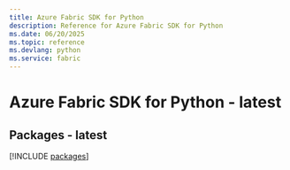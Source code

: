 ```yaml
---
title: Azure Fabric SDK for Python
description: Reference for Azure Fabric SDK for Python
ms.date: 06/20/2025
ms.topic: reference
ms.devlang: python
ms.service: fabric
---
```

# Azure Fabric SDK for Python - latest
## Packages - latest
[!INCLUDE [packages](fabric-index.md)]